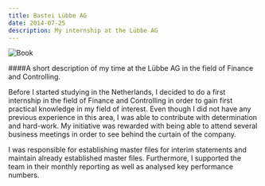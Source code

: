 ```yaml
---
title: Bastei Lübbe AG
date: 2014-07-25
description: My internship at the Lübbe AG
---
```


![Book](img/1200/16x9/Book.jpg)

####A short description of my time at the Lübbe AG in the field of Finance and Controlling.

Before I started studying in the Netherlands, I decided to do a first internship in the field of Finance and Controlling in order to gain first practical knowledge in my field of interest. Even though I did not have any previous experience in this area, I was able to contribute with determination and hard-work. My initiative was rewarded with being able to attend several business meetings in order to see behind the curtain of the company.

I was responsible for establishing master files for interim statements and maintain already established master files. Furthermore, I supported the team in their monthly reporting as well as analysed key performance numbers.
